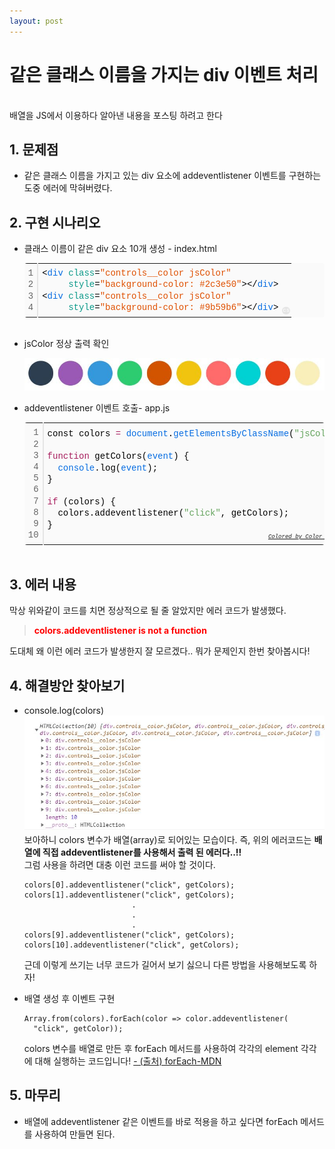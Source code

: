 ```yaml
---
layout: post
---
```


# 같은 클래스 이름을 가지는 div 이벤트 처리

<br>
배열을 JS에서 이용하다 알아낸 내용을 포스팅 하려고 한다<br>

## 1. 문제점

- 같은 클래스 이름을 가지고 있는 div 요소에 addeventlistener 이벤트를 구현하는 도중 에러에 막혀버렸다.

## 2. 구현 시나리오

- 클래스 이름이 같은 div 요소 10개 생성 - index.html

    <div class="colorscripter-code" style="color:#010101;font-family:Consolas, 'Liberation Mono', Menlo, Courier, monospace !important; position:relative !important;overflow:auto"><table class="colorscripter-code-table" style="margin:0;padding:0;border:none;background-color:#fafafa;border-radius:4px;" cellspacing="0" cellpadding="0"><tr><td style="padding:6px;border-right:2px solid #e5e5e5"><div style="margin:0;padding:0;word-break:normal;text-align:right;color:#666;font-family:Consolas, 'Liberation Mono', Menlo, Courier, monospace !important;line-height:130%"><div style="line-height:130%">1</div><div style="line-height:130%">2</div><div style="line-height:130%">3</div><div style="line-height:130%">4</div></div></td><td style="padding:6px 0;text-align:left"><div style="margin:0;padding:0;color:#010101;font-family:Consolas, 'Liberation Mono', Menlo, Courier, monospace !important;line-height:130%"><div style="padding:0 6px; white-space:pre; line-height:130%"><span style="color:#010101">&lt;</span><span style="color:#066de2">div</span>&nbsp;<span style="color:#0a9989">class</span>=<span style="color:#df5000">"controls__color&nbsp;jsColor"</span><span style="color:#0a9989"></span>&nbsp;<span style="color:#0a9989"></span></div><div style="padding:0 6px; white-space:pre; line-height:130%"><span style="color:#0a9989"></span>&nbsp;&nbsp;&nbsp;&nbsp;<span style="color:#0a9989"></span>&nbsp;<span style="color:#0a9989">style</span>=<span style="color:#df5000">"background-color:&nbsp;#2c3e50"</span><span style="color:#0a9989"></span><span style="color:#010101">&gt;</span><span style="color:#010101">&lt;</span><span style="color:#010101">/</span><span style="color:#066de2">div</span><span style="color:#010101">&gt;</span></div><div style="padding:0 6px; white-space:pre; line-height:130%"><span style="color:#010101">&lt;</span><span style="color:#066de2">div</span>&nbsp;<span style="color:#0a9989">class</span>=<span style="color:#df5000">"controls__color&nbsp;jsColor"</span><span style="color:#0a9989"></span></div><div style="padding:0 6px; white-space:pre; line-height:130%"><span style="color:#0a9989"></span>&nbsp;&nbsp;&nbsp;&nbsp;<span style="color:#0a9989"></span>&nbsp;<span style="color:#0a9989">style</span>=<span style="color:#df5000">"background-color:&nbsp;#9b59b6"</span><span style="color:#0a9989"></span><span style="color:#010101">&gt;</span><span style="color:#010101">&lt;</span><span style="color:#010101">/</span><span style="color:#066de2">div</span><span style="color:#010101">&gt;</span></div></div></td><td style="vertical-align:bottom;padding:0 2px 4px 0"><a href="http://colorscripter.com/info#e" target="_blank" style="text-decoration:none;color:white"><span style="font-size:9px;word-break:normal;background-color:#e5e5e5;color:white;border-radius:10px;padding:1px">cs</span></a></td></tr></table></div>
  <br>

- jsColor 정상 출력 확인

  ![colors.jpg](../images/2019-11-16-array/colors.jpg)

- addeventlistener 이벤트 호출- app.js
  <div class="colorscripter-code" style="color:#010101;font-family:Consolas, 'Liberation Mono', Menlo, Courier, monospace !important; position:relative !important;overflow:auto"><table class="colorscripter-code-table" style="margin:0;padding:0;border:none;background-color:#fafafa;border-radius:4px;" cellspacing="0" cellpadding="0"><tr><td style="padding:6px;border-right:2px solid #e5e5e5"><div style="margin:0;padding:0;word-break:normal;text-align:right;color:#666;font-family:Consolas, 'Liberation Mono', Menlo, Courier, monospace !important;line-height:130%"><div style="line-height:130%">1</div><div style="line-height:130%">2</div><div style="line-height:130%">3</div><div style="line-height:130%">4</div><div style="line-height:130%">5</div><div style="line-height:130%">6</div><div style="line-height:130%">7</div><div style="line-height:130%">8</div><div style="line-height:130%">9</div><div style="line-height:130%">10</div></div></td><td style="padding:6px 0;text-align:left"><div style="margin:0;padding:0;color:#010101;font-family:Consolas, 'Liberation Mono', Menlo, Courier, monospace !important;line-height:130%"><div style="padding:0 6px; white-space:pre; line-height:130%">const&nbsp;colors&nbsp;<span style="color:#0086b3"></span><span style="color:#a71d5d">=</span>&nbsp;<span style="color:#066de2">document</span>.<span style="color:#066de2">getElementsByClassName</span>(<span style="color:#63a35c">"jsColor"</span>);</div><div style="padding:0 6px; white-space:pre; line-height:130%">&nbsp;</div><div style="padding:0 6px; white-space:pre; line-height:130%"><span style="color:#a71d5d">function</span>&nbsp;getColors(<span style="color:#066de2">event</span>)&nbsp;{</div><div style="padding:0 6px; white-space:pre; line-height:130%">&nbsp;&nbsp;<span style="color:#066de2">console</span>.log(<span style="color:#066de2">event</span>);</div><div style="padding:0 6px; white-space:pre; line-height:130%">}</div><div style="padding:0 6px; white-space:pre; line-height:130%">&nbsp;</div><div style="padding:0 6px; white-space:pre; line-height:130%"><span style="color:#a71d5d">if</span>&nbsp;(colors)&nbsp;{</div><div style="padding:0 6px; white-space:pre; line-height:130%">&nbsp;&nbsp;colors.addeventlistener(<span style="color:#63a35c">"click"</span>,&nbsp;getColors);</div><div style="padding:0 6px; white-space:pre; line-height:130%">}</div><div style="padding:0 6px; white-space:pre; line-height:130%">&nbsp;</div></div><div style="text-align:right;margin-top:-13px;margin-right:5px;font-size:9px;font-style:italic"><a href="http://colorscripter.com/info#e" target="_blank" style="color:#e5e5e5text-decoration:none">Colored by Color Scripter</a></div></td><td style="vertical-align:bottom;padding:0 2px 4px 0"><a href="http://colorscripter.com/info#e" target="_blank" style="text-decoration:none;color:white"><span style="font-size:9px;word-break:normal;background-color:#e5e5e5;color:white;border-radius:10px;padding:1px">cs</span></a></td></tr></table></div>
  <br>

## 3. 에러 내용

막상 위와같이 코드를 치면 정상적으로 될 줄 알았지만 에러 코드가 발생했다.

> <span style="color: red"><strong>colors.addeventlistener is not a function</strong> </span>

도대체 왜 이런 에러 코드가 발생한지 잘 모르겠다..
뭐가 문제인지 한번 찾아봅시다!

## 4. 해결방안 찾아보기

- console.log(colors)
  ![console_logs.jpg](../images/2019-11-16-array/console_logs.jpg)
  보아하니 colors 변수가 배열(array)로 되어있는 모습이다.
  즉, 위의 에러코드는 <strong>배열에 직접 addeventlistener를 사용해서 출력 된 에러다..!!</strong><br>
  그럼 사용을 하려면 대충 이런 코드를 써야 할 것이다.

  ```
  colors[0].addeventlistener("click", getColors);
  colors[1].addeventlistener("click", getColors);
                          .
                          .
                          .
  colors[9].addeventlistener("click", getColors);
  colors[10].addeventlistener("click", getColors);
  ```

  근데 이렇게 쓰기는 너무 코드가 길어서 보기 싫으니 다른 방법을 사용해보도록 하자!

- 배열 생성 후 이벤트 구현<br>

  ```
  Array.from(colors).forEach(color => color.addeventlistener(
    "click", getColor));
  ```

  colors 변수를 배열로 만든 후 forEach 메서드를 사용하여 각각의 element 각각에 대해 실행하는 코드입니다! [ - (출처) forEach-MDN](https://developer.mozilla.org/ko/docs/Web/JavaScript/Reference/Global_Objects/Array/forEach)

## 5. 마무리

- 배열에 addeventlistener 같은 이벤트를 바로 적용을 하고 싶다면 forEach 메서드를 사용하여 만들면 된다.
